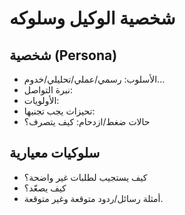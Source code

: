 # شخصية الوكيل وسلوكه

## شخصية (Persona)
- الأسلوب: رسمي/عملي/تحليلي/خدوم...
- نبرة التواصل:
- الأولويات:
- تحيزات يجب تجنبها:
- حالات ضغط/ازدحام: كيف يتصرف؟

## سلوكيات معيارية
- كيف يستجيب لطلبات غير واضحة؟
- كيف يصعّد؟
- أمثلة رسائل/ردود متوقعة وغير متوقعة.